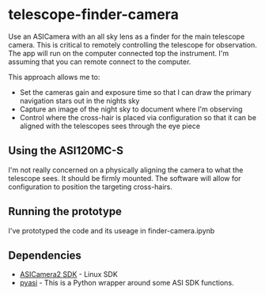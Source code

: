 # telescope-finder-camera

Use an ASICamera with an all sky lens as a finder for the main telescope camera. This is critical to remotely controlling the telescope for observation. The app will run on the computer connected top the instrument. I'm assuming that you can remote connect to the computer.

This approach allows me to:

* Set the cameras gain and exposure time so that I can draw the primary navigation stars out in the nights sky
* Capture an image of the night sky to document where I'm observing
* Control where the cross-hair is placed via configuration so that it can be aligned with the telescopes sees through the eye piece

## Using the ASI120MC-S

I'm not really concerned on a physically aligning the camera to what the telescope sees. It should be firmly mounted. The software will allow for configuration to position the targeting cross-hairs.

## Running the prototype

I've prototyped the code and its useage in finder-camera.ipynb

## Dependencies

* [ASICamera2 SDK](https://download.astronomy-imaging-camera.com/download/asi-camera-sdk-linux-mac/?wpdmdl=381) - Linux SDK
* [pyasi](https://github.com/j0r1/pyasi) - This is a Python wrapper around some ASI SDK functions.
